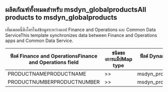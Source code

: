 ## <a name="all-products-to-msdyn_globalproducts"></a><span data-ttu-id="0a77f-101">ผลิตภัณฑ์ทั้งหมดสำหรับ msdyn_globalproducts</span><span class="sxs-lookup"><span data-stu-id="0a77f-101">All products to msdyn_globalproducts</span></span>

<span data-ttu-id="0a77f-102">เท็มเพลตนี้ซิงโครไนส์ข้อมูลระหว่างแอป Finance and Operations และ Common Data Service</span><span class="sxs-lookup"><span data-stu-id="0a77f-102">This template synchronizes data between Finance and Operations apps and Common Data Service.</span></span>

<span data-ttu-id="0a77f-103">ฟิลด์ Finance and Operations</span><span class="sxs-lookup"><span data-stu-id="0a77f-103">Finance and Operations field</span></span> | <span data-ttu-id="0a77f-104">ชนิดของการแม็ป</span><span class="sxs-lookup"><span data-stu-id="0a77f-104">Map type</span></span> | <span data-ttu-id="0a77f-105">ฟิลด์ Dynamics 365 อื่นๆ</span><span class="sxs-lookup"><span data-stu-id="0a77f-105">Other Dynamics 365 field</span></span> | <span data-ttu-id="0a77f-106">ค่าเริ่มต้น</span><span class="sxs-lookup"><span data-stu-id="0a77f-106">Default value</span></span>
---|---|---|---
<span data-ttu-id="0a77f-107">PRODUCTNAME</span><span class="sxs-lookup"><span data-stu-id="0a77f-107">PRODUCTNAME</span></span> | >> | <span data-ttu-id="0a77f-108">msdyn_productname</span><span class="sxs-lookup"><span data-stu-id="0a77f-108">msdyn_productname</span></span> | 
<span data-ttu-id="0a77f-109">PRODUCTNUMBER</span><span class="sxs-lookup"><span data-stu-id="0a77f-109">PRODUCTNUMBER</span></span> | >> | <span data-ttu-id="0a77f-110">msdyn_productnumber</span><span class="sxs-lookup"><span data-stu-id="0a77f-110">msdyn_productnumber</span></span> | 
